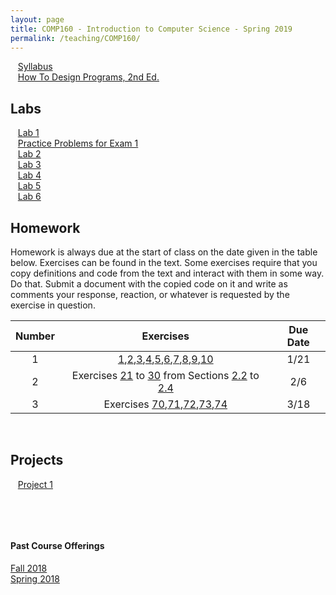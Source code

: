 ```yaml
---
layout: page
title: COMP160 - Introduction to Computer Science - Spring 2019
permalink: /teaching/COMP160/
---
```


&nbsp;&nbsp;&nbsp;[Syllabus](/teaching/COMP160/comp160-syllabus.pdf)  
&nbsp;&nbsp;&nbsp;[How To Design Programs, 2nd Ed.](http://www.htdp.org)  

## Labs

&nbsp;&nbsp;&nbsp;[Lab 1](/teaching/COMP160/labs/comp160-lab1.pdf)  
&nbsp;&nbsp;&nbsp;[Practice Problems for Exam 1](/teaching/COMP160/labs/comp160-wk2-prac.pdf)  
&nbsp;&nbsp;&nbsp;[Lab 2](/teaching/COMP160/labs/comp160-lab2.pdf)  
&nbsp;&nbsp;&nbsp;[Lab 3](/teaching/COMP160/labs/comp160-lab3.pdf)  
&nbsp;&nbsp;&nbsp;[Lab 4](/teaching/COMP160/labs/comp160-lab4.pdf)  
&nbsp;&nbsp;&nbsp;[Lab 5](/teaching/COMP160/labs/comp160-lab5.pdf)  
&nbsp;&nbsp;&nbsp;[Lab 6](/teaching/COMP160/labs/comp160-lab6.pdf)  
<!---
&nbsp;&nbsp;&nbsp;[Lab 7](/teaching/COMP160/labs/comp160-lab7.pdf)  | [Starter Code](/teaching/COMP160/labs/lab7-starter.rkt)  
&nbsp;&nbsp;&nbsp;[Lab 8](/teaching/COMP160/labs/comp160-lab8.pdf)  
&nbsp;&nbsp;&nbsp;[Lab 9](/teaching/COMP160/labs/comp160-lab9.pdf)  
&nbsp;&nbsp;&nbsp;[Lab 10](/teaching/COMP160/labs/comp160-lab10.pdf)  
--->
## Homework


Homework is always due at the start of class on the date given in the table below. Exercises can be found in the text. Some exercises require that you copy definitions and code from the text and interact with them in some way. Do that. Submit a document with the copied code on it and write as comments your response, reaction, or whatever is requested by the exercise in question.

| Number | Exercises | Due Date |
|:------:|:---------:|:--------:|
|    1    |  [1](https://htdp.org/2018-01-06/Book/part_one.html#%28counter._%28exercise._arith-n%29%29),[2](https://htdp.org/2018-01-06/Book/part_one.html#%28counter._%28exercise._arith-s0%29%29),[3](https://htdp.org/2018-01-06/Book/part_one.html#%28counter._%28exercise._arith-s1%29%29),[4](https://htdp.org/2018-01-06/Book/part_one.html#%28counter._%28exercise._arith-s2%29%29),[5](https://htdp.org/2018-01-06/Book/part_one.html#%28counter._%28exercise._arith-i2%29%29),[6](https://htdp.org/2018-01-06/Book/part_one.html#%28counter._%28exercise._arith-i1%29%29),[7](https://htdp.org/2018-01-06/Book/part_one.html#%28counter._%28exercise._arith-b1%29%29),[8](https://htdp.org/2018-01-06/Book/part_one.html#%28counter._%28exercise._arith-b2%29%29  ),[9](https://htdp.org/2018-01-06/Book/part_one.html#%28counter._%28exercise._arith-p1%29%29),[10](https://htdp.org/2018-01-06/Book/part_one.html#%28counter._%28exercise._arith-p2%29%29) |  1/21   |
| 2 | Exercises [21](https://htdp.org/2018-01-06/Book/part_one.html#%28counter._%28exercise._ex~3astepper1%29%29) to [30](https://htdp.org/2018-01-06/Book/part_one.html#%28counter._%28exercise._constant1%29%29) from Sections [2.2](https://htdp.org/2018-01-06/Book/part_one.html#%28part._sec~3acomputing%29) to [2.4](https://htdp.org/2018-01-06/Book/part_one.html#%28part._sec~3aglobal%29)| 2/6 |  
| 3 | Exercises [70](https://htdp.org/2018-01-06/Book/part_one.html#%28counter._%28exercise._ex~3acompute-struct1%29%29),[71](https://htdp.org/2018-01-06/Book/part_one.html#%28counter._%28exercise._ex~3acompute-struct2%29%29),[72](https://htdp.org/2018-01-06/Book/part_one.html#%28counter._%28exercise._struct6%29%29),[73](https://htdp.org/2018-01-06/Book/part_one.html#%28counter._%28exercise._ex~3aupdater1%29%29),[74](https://htdp.org/2018-01-06/Book/part_one.html#%28counter._%28exercise._ex~3arun-mouse-program%29%29) | 3/18 |
<!---
| 3 | Read [Section 4.7](https://htdp.org/2018-01-06/Book/part_one.html#%28part._sec~3aworlds-more%29). Do Exercises [59](https://htdp.org/2018-01-06/Book/part_one.html#%28counter._%28exercise._cond11%29%29) to [62](https://htdp.org/2018-01-06/Book/part_one.html#%28counter._%28exercise._cond12%29%29)  | 10/22 |  
| 4 | [Exercise 108](https://htdp.org/2018-01-06/Book/part_one.html#%28counter._%28exercise._pedestrian%29%29) | 11/12 |  
| 5 | [Read 8.2](https://htdp.org/2018-01-06/Book/part_two.html#%28part._sec~3alists-cons%29). Do [139](https://htdp.org/2018-01-06/Book/part_two.html#%28counter._%28exercise._list-sum2%29%29), [140](https://htdp.org/2018-01-06/Book/part_two.html#%28counter._%28exercise._list-and%29%29), [141](https://htdp.org/2018-01-06/Book/part_two.html#%28counter._%28exercise._list-string%29%29), [142](https://htdp.org/2018-01-06/Book/part_two.html#%28counter._%28exercise._ex~3alist-image%29%29) | 11/20 |  
--->

&nbsp;  

## Projects

&nbsp;&nbsp;&nbsp;[Project 1](/teaching/COMP160/projects/comp160-project1-b.pdf)  

<!---
&nbsp;&nbsp;&nbsp;[Project 2](/teaching/COMP160/projects/comp160-project2-fa18.pdf)  

--->
&nbsp;  

&nbsp;  

#### Past Course Offerings

[Fall 2018](/teaching/COMP160/fa18/)  
[Spring 2018](/teaching/COMP160/sp18/)  
